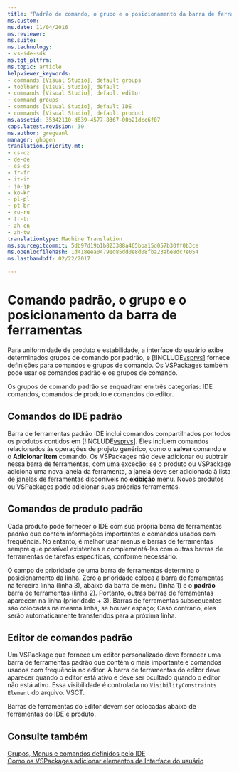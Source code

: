 ```yaml
---
title: "Padrão de comando, o grupo e o posicionamento da barra de ferramentas | Documentos do Microsoft"
ms.custom: 
ms.date: 11/04/2016
ms.reviewer: 
ms.suite: 
ms.technology:
- vs-ide-sdk
ms.tgt_pltfrm: 
ms.topic: article
helpviewer_keywords:
- commands [Visual Studio], default groups
- toolbars [Visual Studio], default
- commands [Visual Studio], default editor
- command groups
- commands [Visual Studio], default IDE
- commands [Visual Studio], default product
ms.assetid: 35342110-d639-4577-8367-00b21dcc6f07
caps.latest.revision: 30
ms.author: gregvanl
manager: ghogen
translation.priority.mt:
- cs-cz
- de-de
- es-es
- fr-fr
- it-it
- ja-jp
- ko-kr
- pl-pl
- pt-br
- ru-ru
- tr-tr
- zh-cn
- zh-tw
translationtype: Machine Translation
ms.sourcegitcommit: 5db97d19b1b823388a465bba15d057b30ff0b3ce
ms.openlocfilehash: 1d418eea04791d85dd0e8d08fba23abe8dc7e054
ms.lasthandoff: 02/22/2017

---
```

# <a name="default-command-group-and-toolbar-placement"></a>Comando padrão, o grupo e o posicionamento da barra de ferramentas
Para uniformidade de produto e estabilidade, a interface do usuário exibe determinados grupos de comando por padrão, e [!INCLUDE[vsprvs](../../code-quality/includes/vsprvs_md.md)] fornece definições para comandos e grupos de comando. Os VSPackages também pode usar os comandos padrão e os grupos de comando.  
  
 Os grupos de comando padrão se enquadram em três categorias: IDE comandos, comandos de produto e comandos do editor.  
  
## <a name="default-ide-commands"></a>Comandos do IDE padrão  
 Barra de ferramentas padrão IDE inclui comandos compartilhados por todos os produtos contidos em [!INCLUDE[vsprvs](../../code-quality/includes/vsprvs_md.md)]. Eles incluem comandos relacionados às operações de projeto genérico, como o **salvar** comando e o **Adicionar Item** comando. Os VSPackages não deve adicionar ou subtrair nessa barra de ferramentas, com uma exceção: se o produto ou VSPackage adiciona uma nova janela da ferramenta, a janela deve ser adicionada à lista de janelas de ferramentas disponíveis no **exibição** menu. Novos produtos ou VSPackages pode adicionar suas próprias ferramentas.  
  
## <a name="default-product-commands"></a>Comandos de produto padrão  
 Cada produto pode fornecer o IDE com sua própria barra de ferramentas padrão que contém informações importantes e comandos usados com frequência. No entanto, é melhor usar menus e barras de ferramentas sempre que possível existentes e complementá-las com outras barras de ferramentas de tarefas específicas, conforme necessário.  
  
 O campo de prioridade de uma barra de ferramentas determina o posicionamento da linha. Zero a prioridade coloca a barra de ferramentas na terceira linha (linha 3), abaixo da barra de menu (linha 1) e o **padrão** barra de ferramentas (linha 2). Portanto, outras barras de ferramentas aparecem na linha (prioridade + 3). Barras de ferramentas subsequentes são colocadas na mesma linha, se houver espaço; Caso contrário, eles serão automaticamente transferidos para a próxima linha.  
  
## <a name="default-editor-commands"></a>Editor de comandos padrão  
 Um VSPackage que fornece um editor personalizado deve fornecer uma barra de ferramentas padrão que contém o mais importante e comandos usados com frequência no editor. A barra de ferramentas do editor deve aparecer quando o editor está ativo e deve ser ocultado quando o editor não está ativo. Essa visibilidade é controlada no `VisibilityConstraints Element` do arquivo. VSCT.  
  
 Barras de ferramentas do Editor devem ser colocadas abaixo de ferramentas do IDE e produto.  
  
## <a name="see-also"></a>Consulte também  
 [Grupos, Menus e comandos definidos pelo IDE](../../extensibility/internals/ide-defined-commands-menus-and-groups.md)   
 [Como os VSPackages adicionar elementos de Interface do usuário](../../extensibility/internals/how-vspackages-add-user-interface-elements.md)
